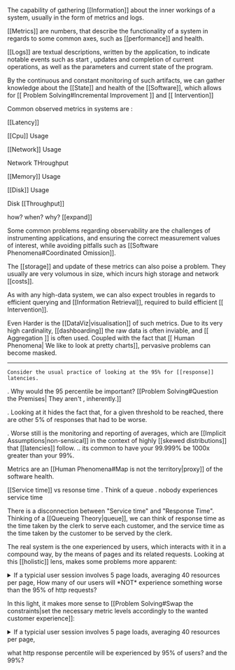 The capability of gathering [[Information]] about the inner workings of a system, usually in the form of metrics and logs.

[[Metrics]] are numbers, that describe the functionality of a system in regards to some common axes, such as [[performance]] and health.

[[Logs]] are textual descriptions, written by the application, to indicate notable events such as start , updates and completion of current operations, as well as the parameters and current state of the program.


By the continuous and constant monitoring of such artifacts, we can gather knowledge about the [[State]] and health of the [[Software]], which allows for [[ Problem Solving#Incremental Improvement ]] and [[ Intervention]]

Common observed metrics in systems are :

[[Latency]]

[[Cpu]] Usage

[[Network]] Usage

Network THroughput

[[Memory]] Usage

[[Disk]] Usage

Disk [[Throughput]]

how? when? why? [[expand]]
    
Some common problems regarding observability are the challenges of instrumenting applications, and ensuring the correct measurement  values of interest, while avoiding pitfalls such as [[Software Phenomena#Coordinated Omission]].


The [[storage]] and update of these metrics can also poise a problem. They usually are very volumous in size, which incurs high storage and network [[costs]]. 

As with any high-data system, we can also expect troubles in regards to efficient querying and [[Information Retrieval]], required to build efficient [[ Intervention]]. 


Even Harder is the [[DataViz|visualisation]] of such metrics. Due to its very high cardinality, [[dashboarding]] the raw data is often inviable, and [[ Aggregation ]] is often used. Coupled with the fact that [[ Human Phenomena| We like to look at pretty charts]], pervasive problems can become masked. 
    
___

    Consider the usual practice of looking at the 95% for [[response]] latencies. 

. Why would the 95 percentile be important? [[Problem Solving#Question the Premises| They aren't , inherently.]]

. Looking at it hides the fact that, for a given threshold to be reached, there are other 5% of responses that had to be worse. 

. Worse still is the monitoring and reporting of averages, which are [[Implicit Assumptions|non-sensical]] in the context of highly [[skewed distributions]] that [[latencies]] follow.
    .. its common to have your 99.999% be 1000x greater than your 99%. 
            
    
    
Metrics are an [[Human Phenomena#Map is not the territory|proxy]] of the software health.

[[Service time]] vs resonse time
. Think of a queue
. nobody experiences service time 


There is a disconnection between "Service time" and "Response Time". Thinking of a [[Queueing Theory|queue]], we can think of response time as the time taken by the clerk to  serve each customer, and the service time as the time taken by the customer to be served by the clerk.

The real system is the one experienced by users, which interacts with it in a compound way, by the means of pages and its related requests. Looking at this [[holistic]] lens, makes some problems more apparent:


<details
class=blue>
<summary>If a typicial user session involves 5 page loads, averaging 40 resources per page, How many of our users will *NOT* experience something worse than the 95% of http requests?
</summary>
0.0035%.
<br>
<br>
There will be 40*5 = 200 total resources loaded.
Each of these have a 0.95 chance of being 'ok'.
The chance of none of this being bad is 0.95^200 = 0.00035</details>

In this light, it makes more sense to [[Problem Solving#Swap the constraints|set the necessary metric levels accordingly to the wanted customer experience]]:

<details
class=blue>
<summary>If a typicial user session involves 5 page loads, averaging 40 resources per page, 

what http response percentile will be experienced by  95% of users?
and the 99%?
</summary>
99.97.
<br>
99.995
<br>
[[todo]]
details>


> The usual way of setting thresholds is just [[Human Phenomena#Wishful Thinking]].


___




Latency does not lives in [[isolation]], we need to look at it in the context of load.

When comparing systems by the means of tools such as [[load charts]], looking at how systems behave when pushed past the [[saturation point]] is useless: you already crashed your car. 
    . This can be seen as an [[Implicit Assumptions]] that your normal operation load is past the point of saturation ( 100% load ).

___ 
References
    
(1)[https://www.youtube.com/watch?v=lJ8ydIuPFeU]
(2)[https://www.youtube.com/watch?v=nS0QgxgUYSA]
